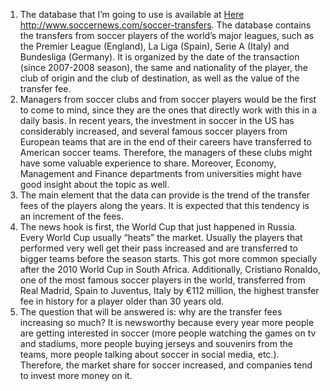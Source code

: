 1. The database that I’m going to use is available at [Here](http://www.soccernews.com/soccer-transfers) http://www.soccernews.com/soccer-transfers. The database contains the transfers from soccer players of the world’s major leagues, such as the Premier League (England), La Liga (Spain), Serie A (Italy) and Bundesliga (Germany). It is organized by the date of the transaction (since 2007-2008 season), the same and nationality of the player, the club of origin and the club of destination, as well as the value of the transfer fee.
2. Managers from soccer clubs and from soccer players would be the first to come to mind, since they are the ones that directly work with this in a daily basis. In recent years, the investment in soccer in the US has considerably increased, and several famous soccer players from European teams that are in the end of their careers have transferred to American soccer teams. Therefore, the managers of these clubs might have some valuable experience to share. Moreover, Economy, Management and Finance departments from universities might have good insight about the topic as well.
3. The main element that the data can provide is the trend of the transfer fees of the players along the years. It is expected that this tendency is an increment of the fees.
4. The news hook is first, the World Cup that just happened in Russia. Every World Cup usually “heats” the market. Usually the players that performed very well get their pass increased and are transferred to bigger teams before the season starts. This got more common specially after the 2010 World Cup in South Africa. Additionally, Cristiano Ronaldo, one of the most famous soccer players in the world, transferred from Real Madrid, Spain to Juventus, Italy by €112 million, the highest transfer fee in history for a player older than 30 years old.
5. The question that will be answered is: why are the transfer fees increasing so much? It is newsworthy because every year more people are getting interested in soccer (more people watching the games on tv and stadiums, more people buying jerseys and souvenirs from the teams, more people talking about soccer in social media, etc.). Therefore, the market share for soccer increased, and companies tend to invest more money on it.
